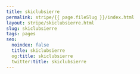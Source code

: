 ```yaml
---
title: skiclubsierre
permalink: stripe/{{ page.fileSlug }}/index.html
layout: stripe/skiclubsierre.html
slug: skiclubsierre
tags: pages
seo:
  noindex: false
  title: skiclubsierre
  og:title: skiclubsierre
  twitter:title: skiclubsierre
---
```



